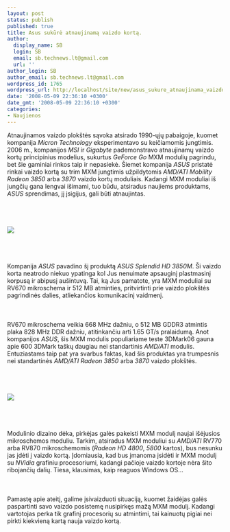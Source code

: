 ```yaml
---
layout: post
status: publish
published: true
title: Asus sukūrė atnaujinamą vaizdo kortą.
author:
  display_name: SB
  login: SB
  email: sb.technews.lt@gmail.com
  url: ''
author_login: SB
author_email: sb.technews.lt@gmail.com
wordpress_id: 1765
wordpress_url: http://localhost/site/new/asus_sukure_atnaujinama_vaizdo_korta/
date: '2008-05-09 22:36:10 +0300'
date_gmt: '2008-05-09 22:36:10 +0300'
categories:
- Naujienos
---
```

<p>Atnaujinamos vaizdo plokštės sąvoka atsirado 1990-ųjų pabaigoje, kuomet kompanija <i>Micron Technology</i> eksperimentavo su keičiamomis jungtimis. 2006 m., kompanijos <i>MSI</i> ir <i>Gigabyte</i> pademonstravo atnaujinamų vaizdo kortų principinius modelius, sukurtus <i>GeForce Go</i> MXM modulių pagrindu, bet šie gaminiai rinkos taip ir nepasiekė. Šiemet kompanija <i>ASUS</i> pristatė rinkai vaizdo kortą su trim MXM jungtimis užpildytomis <i>AMD/ATI</i> <i>Mobility Radeon 3850</i> arba <i>3870</i> vaizdo kortų moduliais. Kadangi MXM moduliai iš jungčių gana lengvai išimami, tuo būdu, atsiradus naujiems produktams, <i>ASUS</i> sprendimas, jį įsigijus, gali būti atnaujintas.<br />
<br><br />
<br> <br><img src="http://technews.lt/upl/Failai/asus_trinity.jpg"><br><br />
<br><br />
<br>Kompanija <i>ASUS</i> pavadino šį produktą <i>ASUS Splendid HD 3850M</i>. Ši vaizdo korta neatrodo niekuo ypatinga kol Jus nenuimate apsauginį plastmasinį korpusą ir abipusį aušintuvą. Tai, ką Jus pamatote, yra MXM moduliai su RV670 mikroschema ir 512 MB atminties, pritvirtinti prie vaizdo plokštės pagrindinės dalies, atliekančios komunikacinį vaidmenį.<br />
<br><br />
<br>RV670 mikroschema veikia 668 MHz dažniu, o 512 MB GDDR3 atmintis plaka 828 MHz DDR dažniu, atitinkančiu arti 1.65 GT/s pralaidumą. Anot kompanijos <i>ASUS</i>, šis MXM modulis populiariame teste 3DMark06 gauna apie 600 3DMark taškų daugiau nei standartinis <i>AMD/ATI</i> modulis. Entuziastams taip pat yra svarbus faktas, kad šis produktas yra trumpesnis nei standartinės <i>AMD/ATI</i> <i>Radeon 3850</i> arba <i>3870</i> vaizdo plokštės.<br />
<br><br />
<br> <br><img src="http://technews.lt/upl/Failai/asus_splendid_big.jpg"><br><br />
<br><br />
<br>Modulinio dizaino dėka, pirkėjas galės pakeisti MXM modulį naujai išėjusios mikroschemos moduliu. Tarkim, atsiradus MXM moduliui su <i>AMD/ATI</i> RV770 arba RV870 mikroschemomis (<i>Radeon HD 4800</i>, <i>5800</i> kartos), bus nesunku jas įdėti į vaizdo kortą. Įdomiausia, kad bus įmanoma įsidėti ir MXM modulį su <i>NVidia</i> grafiniu procesoriumi, kadangi pačioje vaizdo kortoje nėra šito ribojančių dalių. Tiesa, klausimas, kaip reaguos Windows OS...<br />
<br><br />
<br>Pamastę apie ateitį, galime įsivaizduoti situaciją, kuomet žaidėjas galės paspartinti savo vaizdo posistemę nusipirkęs mažą MXM modulį. Kadangi vartotojas perka tik grafinį procesorių su atmintimi, tai kainuotų pigiai nei pirkti kiekvieną kartą nauja vaizdo kortą.<br />
<br><br />
<br> <i></i></p>
